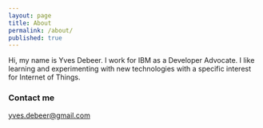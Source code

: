 ```yaml
---
layout: page
title: About
permalink: /about/
published: true
---
```


Hi, my name is Yves Debeer. I work for IBM as a Developer Advocate. I like learning and experimenting with new technologies with a specific interest for Internet of Things.

### Contact me

[yves.debeer@gmail.com](mailto:yves.debeer@gmail.com)
